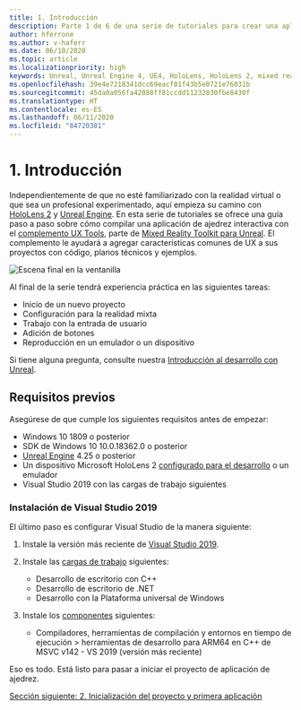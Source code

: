 ```yaml
---
title: 1. Introducción
description: Parte 1 de 6 de una serie de tutoriales para crear una aplicación de ajedrez sencilla con Unreal Engine 4 y el complemento UX Tools de Mixed Reality Toolkit
author: hferrone
ms.author: v-haferr
ms.date: 06/10/2020
ms.topic: article
ms.localizationpriority: high
keywords: Unreal, Unreal Engine 4, UE4, HoloLens, HoloLens 2, mixed reality, tutorial, getting started, mrtk, uxt, UX Tools, documentation
ms.openlocfilehash: 39e4e7218341dcc69eacf01f43b5e0721e76031b
ms.sourcegitcommit: 45da0a056fa42088ff81ccdd11232830fbe8430f
ms.translationtype: HT
ms.contentlocale: es-ES
ms.lasthandoff: 06/11/2020
ms.locfileid: "84720381"
---
```

# <a name="1-getting-started"></a>1. Introducción

Independientemente de que no esté familiarizado con la realidad virtual o que sea un profesional experimentado, aquí empieza su camino con [HoloLens 2](https://docs.microsoft.com/windows/mixed-reality/) y [Unreal Engine](https://www.unrealengine.com/en-US/). En esta serie de tutoriales se ofrece una guía paso a paso sobre cómo compilar una aplicación de ajedrez interactiva con el [complemento UX Tools](https://github.com/microsoft/MixedReality-UXTools-Unreal), parte de [Mixed Reality Toolkit para Unreal](https://github.com/microsoft/MixedRealityToolkit-Unreal). El complemento le ayudará a agregar características comunes de UX a sus proyectos con código, planos técnicos y ejemplos. 

![Escena final en la ventanilla](images/unreal-uxt/5-endscene.PNG)

Al final de la serie tendrá experiencia práctica en las siguientes tareas:
* Inicio de un nuevo proyecto
* Configuración para la realidad mixta
* Trabajo con la entrada de usuario
* Adición de botones
* Reproducción en un emulador o un dispositivo

Si tiene alguna pregunta, consulte nuestra [Introducción al desarrollo con Unreal](https://docs.microsoft.com/windows/mixed-reality/unreal-development-overview).

## <a name="prerequisites"></a>Requisitos previos
Asegúrese de que cumple los siguientes requisitos antes de empezar:
* Windows 10 1809 o posterior
* SDK de Windows 10 10.0.18362.0 o posterior
* [Unreal Engine](https://www.unrealengine.com/en-US/get-now) 4.25 o posterior
* Un dispositivo Microsoft HoloLens 2 [configurado para el desarrollo](using-visual-studio.md#enabling-developer-mode) o un emulador
* Visual Studio 2019 con las cargas de trabajo siguientes

### <a name="installing-visual-studio-2019"></a>Instalación de Visual Studio 2019
El último paso es configurar Visual Studio de la manera siguiente:
1. Instale la versión más reciente de [Visual Studio 2019](https://visualstudio.microsoft.com/downloads/).
2. Instale las [cargas de trabajo](https://docs.microsoft.com/visualstudio/install/modify-visual-studio?view=vs-2019#modify-workloads) siguientes:
    * Desarrollo de escritorio con C++
    * Desarrollo de escritorio de .NET
    * Desarrollo con la Plataforma universal de Windows

3. Instale los [componentes](https://docs.microsoft.com/visualstudio/install/modify-visual-studio?view=vs-2019#modify-individual-components) siguientes:
    * Compiladores, herramientas de compilación y entornos en tiempo de ejecución > herramientas de desarrollo para ARM64 en C++ de MSVC v142 - VS 2019 (versión más reciente)

Eso es todo. Está listo para pasar a iniciar el proyecto de aplicación de ajedrez.

[Sección siguiente: 2. Inicialización del proyecto y primera aplicación](unreal-uxt-ch2.md)